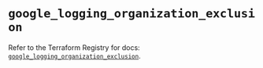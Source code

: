 # `google_logging_organization_exclusion`

Refer to the Terraform Registry for docs: [`google_logging_organization_exclusion`](https://registry.terraform.io/providers/hashicorp/google/4.85.0/docs/resources/logging_organization_exclusion).
